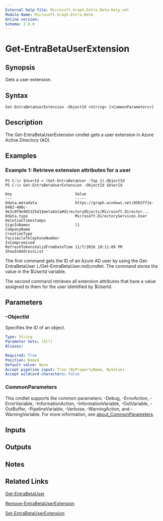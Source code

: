 ```yaml
---
External help file: Microsoft.Graph.Entra.Beta-Help.xml
Module Name: Microsoft.Graph.Entra.Beta
Online version:
Schema: 2.0.0
---
```


# Get-EntraBetaUserExtension

## Synopsis
Gets a user extension.

## Syntax

```
Get-EntraBetaUserExtension -ObjectId <String> [<CommonParameters>]
```

## Description
The Get-EntraBetaUserExtension cmdlet gets a user extension in Azure Active Directory (AD).

## Examples

### Example 1: Retrieve extension attributes for a user
```
PS C:\> $UserId = (Get-EntraBetaUser -Top 1).ObjectId
PS C:\> Get-EntraBetaUserExtension -ObjectId $UserId

Key                            Value 
---                            ----- 
Odata.metadata                 https://graph.windows.net/85b5ff1e-0402-400c-9e3c0f9e965325d1$metadata#directoryObjects/Microsoft.Director... 
Odata.type                     Microsoft.DirectoryServices.User
DeletionTimestamps
SignInNames                    [] 
CompanyName 
CreationType 
FacsimileTelephoneNumber 
IsCompromised 
RefreshTokensValidFromDateTime 11/7/2016 10:11:09 PM 
ShowInAddressList
```

The first command gets the ID of an Azure AD user by using the Get-EntraBetaUser (./Get-EntraBetaUser.md)cmdlet. 
The command stores the value in the $UserId variable.

The second command retrieves all extension attributes that have a value assigned to them for the user identified by $UserId.

## Parameters

### -ObjectId
Specifies the ID of an object.

```yaml
Type: String
Parameter Sets: (All)
Aliases:

Required: True
Position: Named
Default value: None
Accept pipeline input: True (ByPropertyName, ByValue)
Accept wildcard characters: False
```

### CommonParameters
This cmdlet supports the common parameters: -Debug, -ErrorAction, -ErrorVariable, -InformationAction, -InformationVariable, -OutVariable, -OutBuffer, -PipelineVariable, -Verbose, -WarningAction, and -WarningVariable. For more information, see [about_CommonParameters](https://go.microsoft.com/fwlink/?LinkID=113216).

## Inputs

## Outputs

## Notes

## Related Links

[Get-EntraBetaUser]()

[Remove-EntraBetaUserExtension]()

[Set-EntraBetaUserExtension]()

